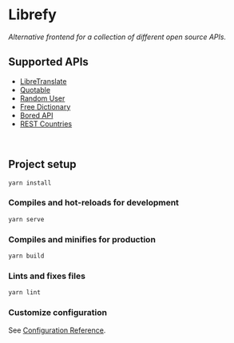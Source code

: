 # Librefy

*Alternative frontend for a collection of different open source APIs.*

## Supported APIs
* [LibreTranslate](https://libretranslate.com/)
* [Quotable](https://quotable.io/)
* [Random User](https://randomuser.me/)
* [Free Dictionary](https://dictionaryapi.dev/)
* [Bored API](https://boredapi.com/)
* [REST Countries](https://restcountries.com/)

<br />

## Project setup
```
yarn install
```

### Compiles and hot-reloads for development
```
yarn serve
```

### Compiles and minifies for production
```
yarn build
```

### Lints and fixes files
```
yarn lint
```

### Customize configuration
See [Configuration Reference](https://cli.vuejs.org/config/).
